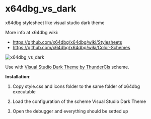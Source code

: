 # x64dbg_vs_dark
x64dbg stylesheet like visual studio dark theme

More info at x64dbg wiki:
- https://github.com/x64dbg/x64dbg/wiki/Stylesheets
- https://github.com/x64dbg/x64dbg/wiki/Color-Schemes


![x64dbg_vs_dark](http://i.imgur.com/0vdWCvN.png)


Use with [Visual Studio Dark Theme by ThunderCls](https://gist.github.com/ThunderCls/4dcc4b8c1cace8c9cae5612fc696d465) scheme.


**Installation**:

1. Copy style.css and icons folder to the same folder of x64dbg executable

2. Load the configuration of the scheme Visual Studio Dark Theme

3. Open the debugger and everything should be setted up
